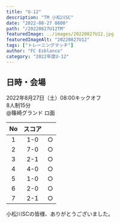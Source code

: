 ```yaml
---
title: "U-12"
description: "TM 小松川SC"
date: "2022-08-27 0800"
path: "/20220827U12TM"
featuredImage: ../images/20220827U12.jpg
featuredImageAlt: "20220827U12"
tags: ["トレーニングマッチ"]
author: "FC Esblanco"
category: "2022年度U-12"
---
```


## 日時・会場

2022年8月27日（土）08:00キックオフ<br>
8人制15分<br>
@篠崎グランド  ロ面

|No  | スコア |   |
|:--:|:-----:|:-:|
| 1  | 1-0    |○ |
| 2  | 7-0    |○ |
| 3  | 2-1    |○ |
| 4  | 4-0    |○ |
| 5  | 1-0    |○ |
| 6  | 2-0    |○ |
| 7  | 2-1    |○ |

小松川SCの皆様、ありがとうございました。